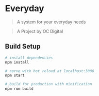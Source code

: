 # Everyday

> A system for your everyday needs

> A Project by OC Digital

## Build Setup

```bash
# install dependencies
npm install

# serve with hot reload at localhost:3000
npm start

# build for production with minification
npm run build
```
